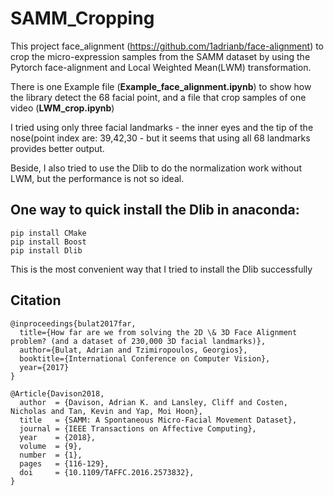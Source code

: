 # SAMM_Cropping
This project face_alignment (https://github.com/1adrianb/face-alignment) to crop the micro-expression samples from the SAMM dataset by using the Pytorch face-alignment and Local Weighted Mean(LWM) transformation.

There is one Example file (**Example_face_alignment.ipynb**) to show how the library detect the 68 facial point, and a file that crop samples of one video (**LWM_crop.ipynb**)

I tried using only three facial landmarks - the inner eyes and the tip of the nose(point index are: 39,42,30 - but it seems that using all 68 landmarks provides better output.

Beside, I also tried to use the Dlib to do the normalization work without LWM, but the performance is not so ideal.

## One way to quick install the Dlib in anaconda:
```
pip install CMake
pip install Boost
pip install Dlib
```

This is the most convenient way that I tried to install the Dlib successfully

## Citation
```
@inproceedings{bulat2017far,
  title={How far are we from solving the 2D \& 3D Face Alignment problem? (and a dataset of 230,000 3D facial landmarks)},
  author={Bulat, Adrian and Tzimiropoulos, Georgios},
  booktitle={International Conference on Computer Vision},
  year={2017}
}
```
```
@Article{Davison2018,
  author  = {Davison, Adrian K. and Lansley, Cliff and Costen, Nicholas and Tan, Kevin and Yap, Moi Hoon},
  title   = {SAMM: A Spontaneous Micro-Facial Movement Dataset},
  journal = {IEEE Transactions on Affective Computing},
  year    = {2018},
  volume  = {9},
  number  = {1},
  pages   = {116-129},
  doi     = {10.1109/TAFFC.2016.2573832},
}
```

